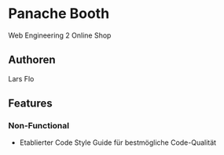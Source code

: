 # Panache Booth

Web Engineering 2 Online Shop

## Authoren

Lars
Flo

## Features

### Non-Functional

- Etablierter Code Style Guide für bestmögliche Code-Qualität
